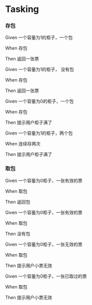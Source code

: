 # Tasking


### 存包
Given 一个容量为1的柜子，一个包

When 存包

Then 返回一张票



Given 一个容量为1的柜子， 没有包

When 存包

Then 返回一张票



Given 一个容量为0的柜子，一个包

When 存包

Then 提示用户柜子满了



Given 一个容量为1的柜子，两个包

When 连续存两次

Then 提示用户柜子满了



### 取包
Given 一个容量为0柜子，一张有效的票

When 取包

Then 返回包



Given 一个容量为0柜子，一张有效的票

When 取包

Then 没有包



Given 一个容量为0柜子，一张无效的票

When 取包

Then 提示用户小票无效



Given 一个容量为0柜子，一张已取过的票

When 取包

Then 提示用户小票无效








